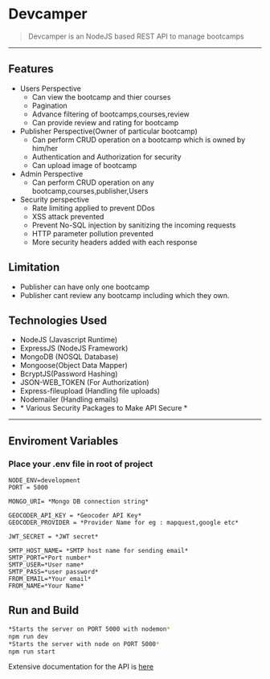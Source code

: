 # Devcamper
> Devcamper is an NodeJS based REST API to manage bootcamps
---
## Features
* Users Perspective
  * Can view the bootcamp and thier courses
  * Pagination
  * Advance filtering of bootcamps,courses,review
  * Can provide review and rating for bootcamp
* Publisher Perspective(Owner of particular bootcamp)
  * Can perform CRUD operation on a bootcamp which is owned by him/her
  * Authentication and Authorization for security
  * Can upload image of bootcamp
* Admin Perspective
  * Can perform CRUD operation on any bootcamp,courses,publisher,Users
* Security perspective
  * Rate limiting applied to prevent DDos
  * XSS attack prevented
  * Prevent No-SQL injection by sanitizing the incoming requests
  * HTTP parameter pollution prevented
  * More security headers added with each response
## Limitation
 * Publisher can have only one bootcamp
 * Publisher cant review any bootcamp including which they own.

## Technologies Used
* NodeJS (Javascript Runtime)
* ExpressJS (NodeJS Framework)
* MongoDB (NOSQL Database)
* Mongoose(Object Data Mapper)
* BcryptJS(Password Hashing)
* JSON-WEB_TOKEN (For Authorization)
* Express-fileupload (Handling file uploads)
* Nodemailer (Handling emails)
* \* Various Security Packages to Make API Secure \*
  
---
## Enviroment Variables
### Place your .env file in root of project
```
NODE_ENV=development
PORT = 5000

MONGO_URI= *Mongo DB connection string*

GEOCODER_API_KEY = *Geocoder API Key*
GEOCODER_PROVIDER = *Provider Name for eg : mapquest,google etc*

JWT_SECRET = *JWT secret*

SMTP_HOST_NAME= *SMTP host name for sending email*
SMTP_PORT=*Port number*
SMTP_USER=*User name*
SMTP_PASS=*user password*
FROM_EMAIL=*Your email*
FROM_NAME=*Your Name*
```
## Run and Build
```bash
*Starts the server on PORT 5000 with nodemon*
npm run dev
*Starts the server with node on PORT 5000*
npm run start
```

Extensive documentation for the API  is [here](https://documenter.getpostman.com/view/14581553/TzzEpFKW)

